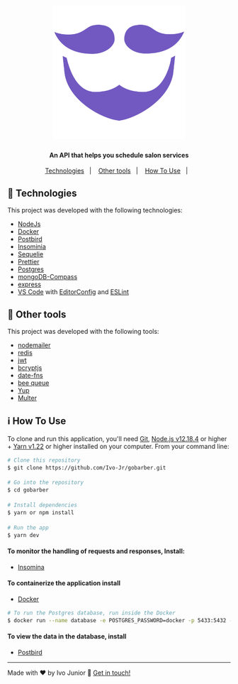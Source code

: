 
<h1 align="center">
    <img alt="gobarber" src="src/assets/img/gobarber.png" width="300px" />
</h1>



<h4 align="center">
  An API that helps you schedule salon services
</h4>

<p align="center">
  <a href="#rocket-technologies">Technologies</a>&nbsp;&nbsp;&nbsp;|&nbsp;&nbsp;&nbsp;
  <a href="#hammer-other-tools">Other tools</a>&nbsp;&nbsp;&nbsp;|&nbsp;&nbsp;&nbsp;
  <a href="#information_source-how-to-use">How To Use</a>&nbsp;&nbsp;&nbsp;|&nbsp;&nbsp;&nbsp;    
</p>



## :rocket: Technologies

This project was developed with the following technologies:

- [NodeJs](https://nodejs.org/en/)
- [Docker](https://hub.docker.com/_/postgres)
- [Postbird](https://www.electronjs.org/apps/postbird)
- [Insominia](https://insomnia.rest/download)
- [Sequelie](https://sequelize.org/master/manual/getting-started.html)
- [Prettier](https://prettier.io/)
- [Postgres](https://www.postgresql.org/)
- [mongoDB-Compass](https://www.mongodb.com/products/compass)
- [express](https://expressjs.com/pt-br/)
- [VS Code][vc] with [EditorConfig][vceditconfig] and [ESLint][vceslint]


## :hammer: Other tools

This project was developed with the following tools:

- [nodemailer](https://nodemailer.com/about/)
- [redis](https://github.com/NodeRedis/node-redis)
- [jwt](https://www.npmjs.com/package/jsonwebtoken)
- [bcryptjs](https://www.npmjs.com/package/bcryptjs)
- [date-fns](https://date-fns.org/)
- [bee queue](https://github.com/bee-queue/bee-queue)
- [Yup](https://reactjs.org/)
- [Multer](https://www.npmjs.com/package/multer)

## :information_source: How To Use


To clone and run this application, you'll need [Git](https://git-scm.com), [Node.js v12.18.4][nodejs] or higher + [Yarn v1.22][yarn] or higher installed on your computer. From your command line:


```bash
# Clone this repository
$ git clone https://github.com/Ivo-Jr/gobarber.git

# Go into the repository
$ cd gobarber

# Install dependencies 
$ yarn or npm install

# Run the app
$ yarn dev
```


#### To monitor the handling of requests and responses, Install:
- [Insomina](https://insomnia.rest/download)

#### To containerize the application install
- [Docker](https://docs.docker.com/docker-hub/)
```bash
# To run the Postgres database, run inside the Docker
$ docker run --name database -e POSTGRES_PASSWORD=docker -p 5433:5432 -d postgres
```
#### To view the data in the database, install
- [Postbird](https://www.electronjs.org/apps/postbird)




---

Made with ♥ by Ivo Junior :wave: [Get in touch!](https://www.linkedin.com/in/jos%C3%A9-ivo-maciel-j%C3%BAnior-658136145/)

[nodejs]: https://nodejs.org/
[yarn]: https://yarnpkg.com/
[vc]: https://code.visualstudio.com/
[vceditconfig]: https://marketplace.visualstudio.com/items?itemName=EditorConfig.EditorConfig
[vceslint]: https://marketplace.visualstudio.com/items?itemName=dbaeumer.vscode-eslint
